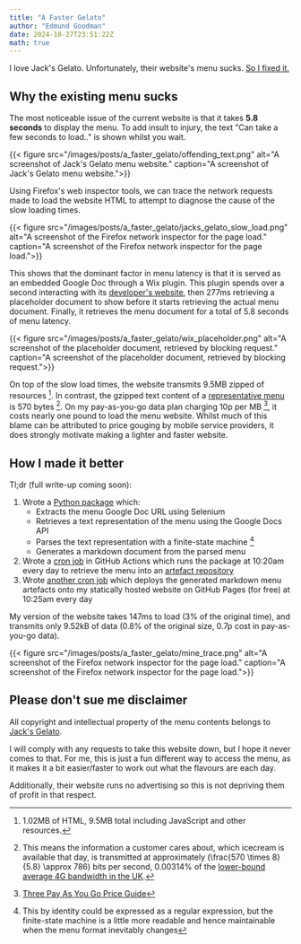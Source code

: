 ```yaml
---
title: "A Faster Gelato"
author: "Edmund Goodman"
date: 2024-10-27T23:51:22Z
math: true
---
```


I love Jack's Gelato. Unfortunately, their website's menu sucks.
[So I fixed it.](https://edmundgoodman.co.uk/gelato/)

<!--more-->

## Why the existing menu sucks

The most noticeable issue of the current website is that it takes
**5.8 seconds** to display the menu. To add insult to injury, the text
"Can take a few seconds to load.." is shown whilst you wait.

{{< figure
    src="/images/posts/a_faster_gelato/offending_text.png"
    alt="A screenshot of Jack's Gelato menu website."
    caption="A screenshot of Jack's Gelato menu website.">}}

Using Firefox's web inspector tools, we can trace the network requests made to
load the website HTML to attempt to diagnose the cause of the slow loading
times.

{{< figure
    src="/images/posts/a_faster_gelato/jacks_gelato_slow_load.png"
    alt="A screenshot of the Firefox network inspector for the page load."
    caption="A screenshot of the Firefox network inspector for the page load.">}}

This shows that the dominant factor in menu latency is that it is served as an
embedded Google Doc through a Wix plugin. This plugin spends over a second
interacting with its [developer's website](https://www.mymobileapp.online), then
277ms retrieving a placeholder document to show before it starts retrieving the
actual menu document. Finally, it retrieves the menu document for a total of 5.8
seconds of menu latency.

{{< figure
    src="/images/posts/a_faster_gelato/wix_placeholder.png"
    alt="A screenshot of the placeholder document, retrieved by blocking request."
    caption="A screenshot of the placeholder document, retrieved by blocking request.">}} 

On top of the slow load times, the website transmits 9.5MB zipped of resources
[^1]. In contrast, the gzipped text content of a
[representative menu](https://raw.githubusercontent.com/EdmundGoodman/jacks-menu-history/refs/heads/main/raw/24_10_04__benet_street.txt) is 570 bytes [^2]. On my
pay-as-you-go data plan charging 10p per MB [^3], it costs nearly one pound to
load the menu website. Whilst much of this blame can be attributed
to price gouging by mobile service providers, it does strongly motivate making
a lighter and faster website.

## How I made it better

Tl;dr (full write-up coming soon):

1. Wrote a [Python package](https://pypi.org/project/jacks-menu/) which:
   - Extracts the menu Google Doc URL using Selenium
   - Retrieves a text representation of the menu using the Google Docs API
   - Parses the text representation with a finite-state machine [^4]
   - Generates a markdown document from the parsed menu
2. Wrote a [cron job](https://github.com/EdmundGoodman/jacks-menu-history/blob/main/.github/workflows/gelato.yml) in GitHub Actions which runs the package at 10:20am every
   day to retrieve the menu into an [artefact repository](https://github.com/EdmundGoodman/jacks-menu-history)
3. Wrote [another cron job](https://github.com/EdmundGoodman/edmundgoodman.github.io/blob/main/.github/workflows/gh-pages.yml) which deploys the generated markdown menu
   artefacts onto my statically hosted website on GitHub Pages (for free) at
   10:25am every day

My version of the website takes 147ms to load (3% of the original time), and
transmits only 9.52kB of data (0.8% of the original size, 0.7p cost in
pay-as-you-go data).

{{< figure
    src="/images/posts/a_faster_gelato/mine_trace.png"
    alt="A screenshot of the Firefox network inspector for the page load."
    caption="A screenshot of the Firefox network inspector for the page load.">}}

## Please don't sue me disclaimer

All copyright and intellectual property of the menu contents belongs to
[Jack's Gelato](https://www.jacksgelato.com/).

I will comply with any requests to take this website down, but I hope it never
comes to that. For me, this is just a fun different way to access the menu,
as it makes it a bit easier/faster to work out what the flavours are each day.

Additionally, their website runs no advertising so this is not depriving them of
profit in that respect.


[^1]: 1.02MB of HTML, 9.5MB total including JavaScript and other resources.
[^2]: This means the information a customer cares about, which icecream
is available that day, is transmitted at approximately \(\frac{570 \times 8}{5.8} \approx 786\) bits per second,
0.00314% of the [lower-bound average 4G bandwidth in the UK](https://simrush.com/fastest-4g-network-uk/).
[^3]: [Three Pay As You Go Price Guide](https://www.three.co.uk/content/dam/threedigital/terms-and-conditions/price-guides/latest-price-guides/paygplans-priceguide-12052023.pdf)
[^4]: This by identity could be expressed as a regular expression, but the
finite-state machine is a little more readable and hence maintainable when
the menu format inevitably changes
